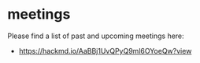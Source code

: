 # meetings

Please find a list of past and upcoming meetings here:
- https://hackmd.io/AaBBj1UvQPyQ9ml6OYoeQw?view
